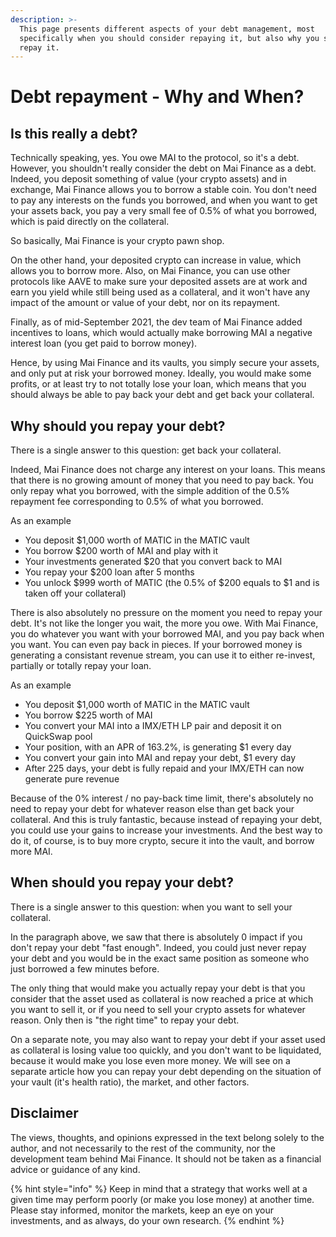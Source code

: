 ```yaml
---
description: >-
  This page presents different aspects of your debt management, most
  specifically when you should consider repaying it, but also why you should
  repay it.
---
```


# Debt repayment - Why and When?

## Is this really a debt?

Technically speaking, yes. You owe MAI to the protocol, so it's a debt. However, you shouldn't really consider the debt on Mai Finance as a debt. Indeed, you deposit something of value (your crypto assets) and in exchange, Mai Finance allows you to borrow a stable coin. You don't need to pay any interests on the funds you borrowed, and when you want to get your assets back, you pay a very small fee of 0.5% of what you borrowed, which is paid directly on the collateral.

So basically, Mai Finance is your crypto pawn shop.

On the other hand, your deposited crypto can increase in value, which allows you to borrow more. Also, on Mai Finance, you can use other protocols like AAVE to make sure your deposited assets are at work and earn you yield while still being used as a collateral, and it won't have any impact of the amount or value of your debt, nor on its repayment.

Finally, as of mid-September 2021, the dev team of Mai Finance added incentives to loans, which would actually make borrowing MAI a negative interest loan (you get paid to borrow money).

Hence, by using Mai Finance and its vaults, you simply secure your assets, and only put at risk your borrowed money. Ideally, you would make some profits, or at least try to not totally lose your loan, which means that you should always be able to pay back your debt and get back your collateral.

## Why should you repay your debt?

There is a single answer to this question: get back your collateral.

Indeed, Mai Finance does not charge any interest on your loans. This means that there is no growing amount of money that you need to pay back. You only repay what you borrowed, with the simple addition of the 0.5% repayment fee corresponding to 0.5% of what you borrowed.

As an example

* You deposit $1,000 worth of MATIC in the MATIC vault
* You borrow $200 worth of MAI and play with it
* Your investments generated $20 that you convert back to MAI
* You repay your $200 loan after 5 months
* You unlock $999 worth of MATIC (the 0.5% of $200 equals to $1 and is taken off your collateral)

There is also absolutely no pressure on the moment you need to repay your debt. It's not like the longer you wait, the more you owe. With Mai Finance, you do whatever you want with your borrowed MAI, and you pay back when you want. You can even pay back in pieces. If your borrowed money is generating a consistant revenue stream, you can use it to either re-invest, partially or totally repay your loan.

As an example

* You deposit $1,000 worth of MATIC in the MATIC vault
* You borrow $225 worth of MAI
* You convert your MAI into a IMX/ETH LP pair and deposit it on QuickSwap pool
* Your position, with an APR of 163.2%, is generating $1 every day
* You convert your gain into MAI and repay your debt, $1 every day
* After 225 days, your debt is fully repaid and your IMX/ETH can now generate pure revenue

Because of the 0% interest / no pay-back time limit, there's absolutely no need to repay your debt for whatever reason else than get back your collateral. And this is truly fantastic, because instead of repaying your debt, you could use your gains to increase your investments. And the best way to do it, of course, is to buy more crypto, secure it into the vault, and borrow more MAI.

## When should you repay your debt?

There is a single answer to this question: when you want to sell your collateral.

In the paragraph above, we saw that there is absolutely 0 impact if you don't repay your debt "fast enough". Indeed, you could just never repay your debt and you would be in the exact same position as someone who just borrowed a few minutes before.

The only thing that would make you actually repay your debt is that you consider that the asset used as collateral is now reached a price at which you want to sell it, or if you need to sell your crypto assets for whatever reason. Only then is "the right time" to repay your debt.

On a separate note, you may also want to repay your debt if your asset used as collateral is losing value too quickly, and you don't want to be liquidated, because it would make you lose even more money. We will see on a separate article how you can repay your debt depending on the situation of your vault (it's health ratio), the market, and other factors.



## Disclaimer

The views, thoughts, and opinions expressed in the text belong solely to the author, and not necessarily to the rest of the community, nor the development team behind Mai Finance. It should not be taken as a financial advice or guidance of any kind.

{% hint style="info" %}
Keep in mind that a strategy that works well at a given time may perform poorly (or make you lose money) at another time. Please stay informed, monitor the markets, keep an eye on your investments, and as always, do your own research.
{% endhint %}
